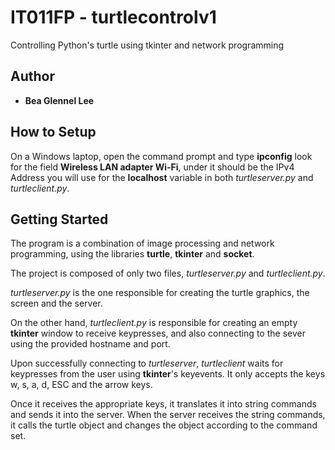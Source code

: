 # IT011FP - turtlecontrolv1

Controlling Python's turtle using tkinter and network programming

## Author
* **Bea Glennel Lee**

## How to Setup
On a Windows laptop, open the command prompt and type **ipconfig** look for the field **Wireless LAN adapter Wi-Fi**, under it should be the IPv4 Address you will use for the **localhost** variable in both *turtleserver.py* and *turtleclient.py*.

## Getting Started
The program is a combination of image processing and network programming, using the libraries **turtle**, **tkinter** and **socket**. 

The project is composed of only two files, *turtleserver.py* and *turtleclient.py*. 

*turtleserver.py* is the one responsible for creating the turtle graphics, the screen and the server.

On the other hand, *turtleclient.py* is responsible for creating an empty **tkinter** window to receive keypresses, and also connecting to the sever using the provided hostname and port.

Upon successfully connecting to *turtleserver*, *turtleclient* waits for keypresses from the user using **tkinter**'s keyevents. It only accepts the keys w, s, a, d, ESC and the arrow keys.

Once it receives the appropriate keys, it translates it into string commands and sends it into the server. When the server receives the string commands, it calls the turtle object and changes the object according to the command set.
